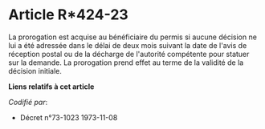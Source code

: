 # Article R*424-23

La prorogation est acquise au bénéficiaire du permis si aucune décision ne lui a été adressée dans le délai de deux mois
suivant la date de l'avis de réception postal ou de la décharge de l'autorité compétente pour statuer sur la demande. La
prorogation prend effet au terme de la validité de la décision initiale.

**Liens relatifs à cet article**

_Codifié par_:

  - Décret n°73-1023 1973-11-08
